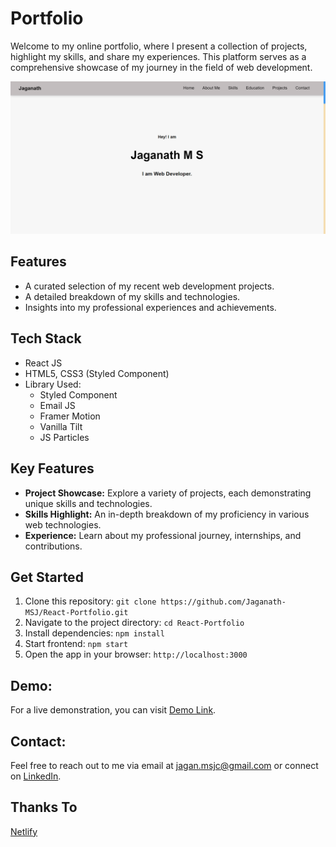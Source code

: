# Portfolio
Welcome to my online portfolio, where I present a collection of projects, highlight my skills, and share my experiences. This platform serves as a comprehensive showcase of my journey in the field of web development.

[![React Portfolio](./src/assets/React-Portfolio.png)](https://jaganath-portfolio.netlify.app)

## Features
- A curated selection of my recent web development projects.
- A detailed breakdown of my skills and technologies.
- Insights into my professional experiences and achievements.

## Tech Stack
- React JS
- HTML5, CSS3 (Styled Component)
- Library Used:
    - Styled Component
    - Email JS
    - Framer Motion
    - Vanilla Tilt
    - JS Particles

## Key Features
- **Project Showcase:** Explore a variety of projects, each demonstrating unique skills and technologies.
- **Skills Highlight:** An in-depth breakdown of my proficiency in various web technologies.
- **Experience:** Learn about my professional journey, internships, and contributions.

## Get Started
1. Clone this repository: `git clone https://github.com/Jaganath-MSJ/React-Portfolio.git`
2. Navigate to the project directory: `cd React-Portfolio`
3. Install dependencies: `npm install`
4. Start frontend: `npm start`
5. Open the app in your browser: `http://localhost:3000`

## Demo:
For a live demonstration, you can visit [Demo Link](http://jaganath-portfolio.netlify.app).

## Contact:
Feel free to reach out to me via email at [jagan.msjc@gmail.com](mailto:jagan.msjc@gmail.com) or connect on [LinkedIn](https://www.linkedin.com/in/jaganathms).

## Thanks To
[Netlify](https://www.netlify.com)
